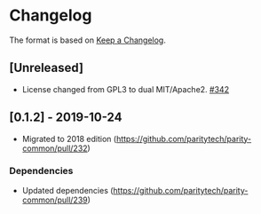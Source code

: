 # Changelog

The format is based on [Keep a Changelog]. 

[Keep a Changelog]: http://keepachangelog.com/en/1.0.0/

## [Unreleased]
- License changed from GPL3 to dual MIT/Apache2. [#342](https://github.com/paritytech/parity-common/pull/342)

## [0.1.2] - 2019-10-24
- Migrated to 2018 edition (https://github.com/paritytech/parity-common/pull/232)
### Dependencies
- Updated dependencies (https://github.com/paritytech/parity-common/pull/239)
